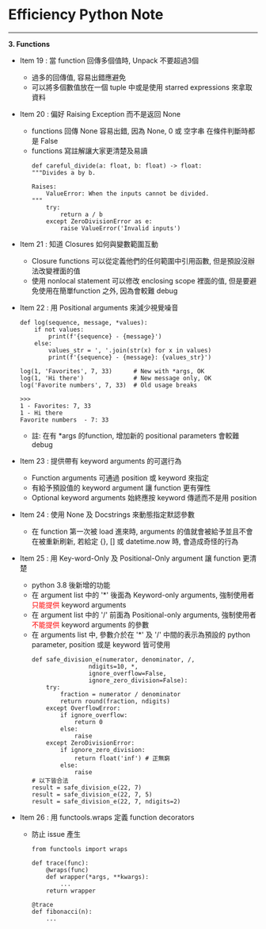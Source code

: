 # Efficiency Python Note
<hr>

**3. Functions**

- Item 19 : 當 function 回傳多個值時, Unpack 不要超過3個
  * 過多的回傳值, 容易出錯應避免
  * 可以將多個數值放在一個 tuple 中或是使用 starred expressions 來拿取資料

- Item 20 : 偏好 Raising Exception 而不是返回 None
  * functions 回傳 None 容易出錯, 因為 None, 0 或 空字串 在條件判斷時都是 False
  * functions 寫註解讓大家更清楚及易讀
    ```
    def careful_divide(a: float, b: float) -> float:
    """Divides a by b.

    Raises:
        ValueError: When the inputs cannot be divided.
    """
        try:
            return a / b
        except ZeroDivisionError as e:
            raise ValueError('Invalid inputs')
    ```
- Item 21 : 知道 Closures 如何與變數範圍互動
  * Closure functions 可以從定義他們的任何範圍中引用函數, 但是預設沒辦法改變裡面的值
  * 使用 nonlocal statement 可以修改 enclosing scope 裡面的值, 但是要避免使用在簡單function 之外, 因為會較難 debug

- Item 22 : 用 Positional arguments 來減少視覺噪音
    ```
    def log(sequence, message, *values):
        if not values:
            print(f'{sequence} - {message}')
        else:
            values_str = ', '.join(str(x) for x in values)
            print(f'{sequence} - {message}: {values_str}')

    log(1, 'Favorites', 7, 33)      # New with *args, OK
    log(1, 'Hi there')              # New message only, OK
    log('Favorite numbers', 7, 33)  # Old usage breaks

    >>>
    1 - Favorites: 7, 33
    1 - Hi there
    Favorite numbers  - 7: 33
    ```
  * 註: 在有 *args 的function, 增加新的 positional parameters 會較難 debug

- Item 23 : 提供帶有 keyword arguments 的可選行為
  * Function arguments 可通過 position 或 keyword 來指定
  * 有給予預設值的 keyword argument 讓 function 更有彈性
  * Optional keyword arguments 始終應按 keyword 傳遞而不是用 position

- Item 24 : 使用 None 及 Docstrings 來動態指定默認參數
  * 在 function 第一次被 load 進來時, arguments 的值就會被給予並且不會在被重新刷新, 若給定 {}, [] 或 datetime.now 時, 會造成奇怪的行為

- Item 25 : 用 Key-word-Only 及 Positional-Only argument 讓 function 更清楚
  * python 3.8 後新增的功能
  * 在 argument list 中的 '*' 後面為 Keyword-only arguments, 強制使用者<font color=#ff0000>只能提供</font> keyword arguments
  * 在 argument list 中的 '/' 前面為 Positional-only arguments, 強制使用者<font color=#ff0000>不能提供</font> keyword arguments 的參數
  * 在 arguments list 中, 參數介於在 '*' 及 '/' 中間的表示為預設的 python parameter, position 或是 keyword 皆可使用
    ```
    def safe_division_e(numerator, denominator, /,
                    ndigits=10, *,
                    ignore_overflow=False,
                    ignore_zero_division=False):
        try:
            fraction = numerator / denominator
            return round(fraction, ndigits)
        except OverflowError:
            if ignore_overflow:
                return 0
            else:
                raise
        except ZeroDivisionError:
            if ignore_zero_division:
                return float('inf') # 正無窮
            else:
                raise
    # 以下皆合法
    result = safe_division_e(22, 7)
    result = safe_division_e(22, 7, 5)
    result = safe_division_e(22, 7, ndigits=2)

    ```
- Item 26 : 用 functools.wraps 定義 function decorators
  * 防止 issue 產生
    ```
    from functools import wraps

    def trace(func):
        @wraps(func)
        def wrapper(*args, **kwargs):
            ...
        return wrapper

    @trace
    def fibonacci(n):
        ...
    ```
